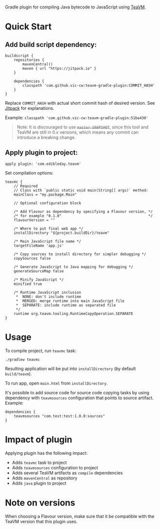 Gradle plugin for compiling Java bytecode to JavaScript using [TeaVM](http://teavm.org/).

Quick Start
===========

## Add build script dependency:

```
buildscript {
    repositories {
        mavenCentral()
        maven { url "https://jitpack.io" }
    }

    dependencies {
        classpath 'com.github.vic-cw:teavm-gradle-plugin:COMMIT_HASH'
    }
}
```
Replace `COMMIT_HASH` with actual short commit hash of desired version. See [Jitpack](https://jitpack.io/) for explanations.

Example: `classpath 'com.github.vic-cw:teavm-gradle-plugin:51ba430'`

> Note: It is discouraged to use <strike>`master-SNAPSHOT`</strike>, since this tool and TeaVM are still in 0.x versions, which means any commit can introduce a breaking change.

## Apply plugin to project:
```
apply plugin: 'com.edibleday.teavm'
```

Set compilation options:
```
teavmc {
    // Required
    // Class with `public static void main(String[] args)` method:
    mainClass = "my.package.Main"

    // Optional configuration block

    /* Add Flavour as dependency by specifying a Flavour version, */
    /* for example "0.1.0"                                        */
    flavourVersion = ""

    /* Where to put final web app */
    installDirectory "${project.buildDir}/teavm"

    /* Main JavaScript file name */
    targetFileName 'app.js'

    /* Copy sources to install directory for simpler debugging */
    copySources false

    /* Generate JavaScript to Java mapping for debugging */
    generateSourceMap false

    /* Minify JavaScript */
    minified true

    /* Runtime JavaScript inclusion
     *  NONE: don't include runtime
     *  MERGED: merge runtime into main JavaScript file
     *  SEPARATE: include runtime as separated file
     */
    runtime org.teavm.tooling.RuntimeCopyOperation.SEPARATE
}
```

Usage
=====
To compile project, run `teavmc` task:
```
./gradlew teavmc
```

Resulting application will be put into `installDirectory` (by default `build/teavm`).

To run app, open `main.html` from `installDirectory`.

It's possible to add source code for source code copying tasks by using dependency with `teavmsources` configuration that points to source artifact. Example:

```
dependencies {
    teavmsources "com.test:test:1.0.0:sources"
}
```

Impact of plugin
================

Applying plugin has the following impact:

- Adds `teavmc` task to project
- Adds `teavmsources` configuration to project
- Adds several TeaVM artifacts as `compile` dependencies
- Adds `mavenCentral` as repository
- Adds `java` plugin to project

Note on versions
================

When choosing a Flavour version, make sure that it be compatible with the
TeaVM version that this plugin uses.

